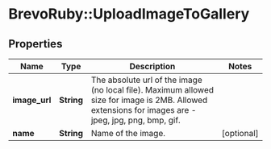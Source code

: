 # BrevoRuby::UploadImageToGallery

## Properties
Name | Type | Description | Notes
------------ | ------------- | ------------- | -------------
**image_url** | **String** | The absolute url of the image (no local file). Maximum allowed size for image is 2MB. Allowed extensions for images are - jpeg, jpg, png, bmp, gif. | 
**name** | **String** | Name of the image. | [optional] 



